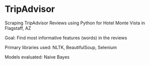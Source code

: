 # TripAdvisor
Scraping TripAdvisor Reviews using Python for Hotel Monte Vista in Flagstaff, AZ

Goal: Find most informative features (words) in the reviews

Primary libraries used: 
NLTK, BeautifulSoup, Selenium

Models evaluated: 
Naive Bayes
